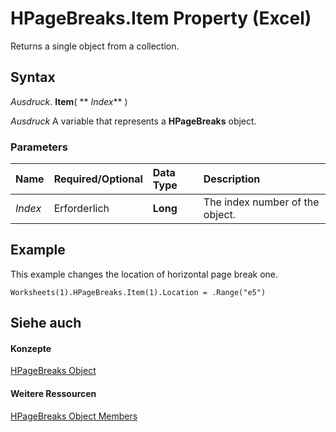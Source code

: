 
# HPageBreaks.Item Property (Excel)

Returns a single object from a collection.


## Syntax

 _Ausdruck_. **Item**( ** _Index_** )

 _Ausdruck_ A variable that represents a **HPageBreaks** object.


### Parameters



|**Name**|**Required/Optional**|**Data Type**|**Description**|
|:-----|:-----|:-----|:-----|
| _Index_|Erforderlich|**Long**|The index number of the object.|

## Example

This example changes the location of horizontal page break one.


```
Worksheets(1).HPageBreaks.Item(1).Location = .Range("e5")
```


## Siehe auch


#### Konzepte


[HPageBreaks Object](087106a7-ded7-d672-095d-98e7012fa440.md)
#### Weitere Ressourcen


[HPageBreaks Object Members](http://msdn.microsoft.com/library/d3efbf42-ac9a-976b-011f-7836a41e42ed%28Office.15%29.aspx)